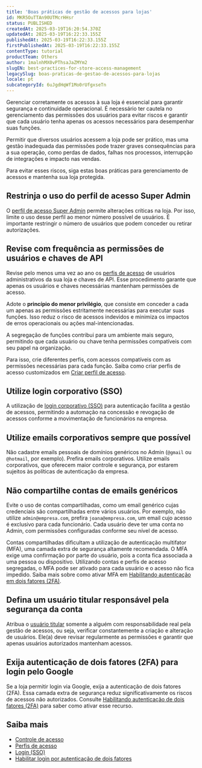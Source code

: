 ```yaml
---
title: 'Boas práticas de gestão de acessos para lojas'
id: MKR5OuTTAn90UTMcrHHsr
status: PUBLISHED
createdAt: 2025-03-19T16:20:54.370Z
updatedAt: 2025-03-19T16:22:33.155Z
publishedAt: 2025-03-19T16:22:33.155Z
firstPublishedAt: 2025-03-19T16:22:33.155Z
contentType: tutorial
productTeam: Others
author: 1malnhMX0vPThsaJaZMYm2
slugEN: best-practices-for-store-access-management
legacySlug: boas-praticas-de-gestao-de-acessos-para-lojas
locale: pt
subcategoryId: 6uJgdHqWf1Mo0rUfgxseTn
---
```


Gerenciar corretamente os acessos à sua loja é essencial para garantir segurança e continuidade operacional. É necessário ter cautela no gerenciamento das permissões dos usuários para evitar riscos e garantir que cada usuário tenha apenas os acessos necessários para desempenhar suas funções.

Permitir que diversos usuários acessem a loja pode ser prático, mas uma gestão inadequada das permissões pode trazer graves consequências para a sua operação, como perdas de dados, falhas nos processos, interrupção de integrações e impacto nas vendas.

Para evitar esses riscos, siga estas boas práticas para gerenciamento de acessos e mantenha sua loja protegida.

## Restrinja o uso do perfil de acesso Super Admin

O [perfil de acesso Super Admin](/pt/tutorial/perfis-de-acesso--7HKK5Uau2H6wxE1rH5oRbc) permite alterações críticas na loja. Por isso, limite o uso desse perfil ao menor número possível de usuários. É importante restringir o número de usuários que podem conceder ou retirar autorizações.

## Revise com frequência as permissões de usuários e chaves de API

Revise pelo menos uma vez ao ano os [perfis de acesso](/pt/tutorial/perfis-de-acesso--7HKK5Uau2H6wxE1rH5oRbc) de usuários administrativos da sua loja e chaves de API. Esse procedimento garante que apenas os usuários e chaves necessárias mantenham permissões de acesso.

Adote o **princípio do menor privilégio**, que consiste em conceder a cada um apenas as permissões estritamente necessárias para executar suas funções. Isso reduz o risco de acessos indevidos e minimiza os impactos de erros operacionais ou ações mal-intencionadas. 

A segregação de funções contribui para um ambiente mais seguro, permitindo que cada usuário ou chave tenha permissões compatíveis com seu papel na organização.

Para isso, crie diferentes perfis, com acessos compatíveis com as permissões necessárias para cada função. Saiba como criar perfis de acesso customizados em [Criar perfil de acesso](/pt/tutorial/criar-perfil-de-acesso--qGtNQpKSSAduX94l2WZBW#criar-perfil-de-acesso-personalizado).

## Utilize login corporativo (SSO)

A utilização de [login corporativo (SSO)](https://developers.vtex.com/docs/guides/login-integration-guide) para autenticação facilita a gestão de acessos, permitindo a automação na concessão e revogação de acessos conforme a movimentação de funcionários na empresa.

## Utilize emails corporativos sempre que possível

Não cadastre emails pessoais de domínios genéricos no Admin (`@gmail` ou `@hotmail`, por exemplo). Prefira emails corporativos. Utilize emails corporativos, que oferecem maior controle e segurança, por estarem sujeitos às políticas de autenticação da empresa.

## Não compartilhe contas de emails genéricos

Evite o uso de contas compartilhadas, como um email genérico cujas credenciais são compartilhadas entre vários usuários. Por exemplo, não utilize `admin@empresa.com`, prefira `joana@empresa.com`, um email cujo acesso é exclusivo para cada funcionário. Cada usuário deve ter uma conta no Admin, com permissões configuradas conforme seu nível de acesso.

Contas compartilhadas dificultam a utilização de autenticação multifator (MFA), uma camada extra de segurança altamente recomendada. O MFA exige uma confirmação por parte do usuário, pois a conta fica associada a uma pessoa ou dispositivo. Utilizando contas e perfis de acesso segregadas, o MFA pode ser ativado para cada usuário e o acesso não fica impedido. Saiba mais sobre como ativar MFA em [Habilitando autenticação em dois fatores (2FA)](/pt/tutorial/habilitar-login-por-autenticacao-de-2-fatores--4Ae1fcQi12g8u4SkQKCqWQ).

## Defina um usuário titular responsável pela segurança da conta

Atribua o [usuário titular](/pt/tutorial/o-que-e-o-usuario-titular--3oPr7YuIkEYqUGmEqIMSEy) somente a alguém com responsabilidade real pela gestão de acessos, ou seja, verificar constantemente a criação e alteração de usuários. Ele(a) deve revisar regularmente as permissões e garantir que apenas usuários autorizados mantenham acessos.

## Exija autenticação de dois fatores (2FA) para login pelo Google

Se a loja permitir login via Google, exija a autenticação de dois fatores (2FA). Essa camada extra de segurança reduz significativamente os riscos de acessos não autorizados. Consulte [Habilitando autenticação de dois fatores (2FA)](/pt/tutorial/habilitar-login-por-autenticacao-de-2-fatores--4Ae1fcQi12g8u4SkQKCqWQ) para saber como ativar esse recurso.

## Saiba mais

* [Controle de acesso](/pt/subcategory/controle-de-acesso--1HSqkejwuYcQSMC400uY84)  
* [Perfis de acesso](/pt/tutorial/perfis-de-acesso--7HKK5Uau2H6wxE1rH5oRbc#criando-um-perfil-de-acesso)  
* [Login (SSO)](https://developers.vtex.com/docs/guides/login-integration-guide)   
* [Habilitar login por autenticação de dois fatores](/pt/tutorial/habilitar-login-por-autenticacao-de-2-fatores--4Ae1fcQi12g8u4SkQKCqWQ)
